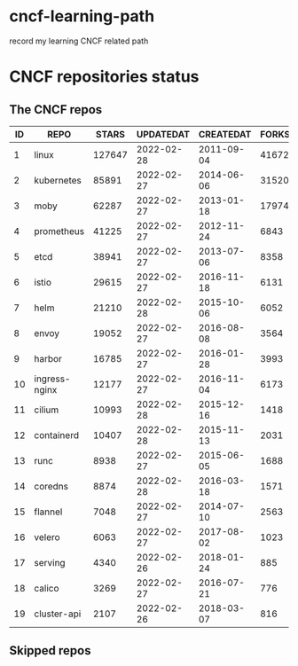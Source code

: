 # cncf-learning-path
record my learning CNCF related path

# CNCF repositories status
<!--START_SECTION:github_repos-->
## The CNCF repos
| ID |     REPO      | STARS  | UPDATEDAT  | CREATEDAT  | FORKSCOUNT |
|----|---------------|--------|------------|------------|------------|
|  1 | linux         | 127647 | 2022-02-28 | 2011-09-04 |      41672 |
|  2 | kubernetes    |  85891 | 2022-02-27 | 2014-06-06 |      31520 |
|  3 | moby          |  62287 | 2022-02-27 | 2013-01-18 |      17974 |
|  4 | prometheus    |  41225 | 2022-02-27 | 2012-11-24 |       6843 |
|  5 | etcd          |  38941 | 2022-02-27 | 2013-07-06 |       8358 |
|  6 | istio         |  29615 | 2022-02-27 | 2016-11-18 |       6131 |
|  7 | helm          |  21210 | 2022-02-28 | 2015-10-06 |       6052 |
|  8 | envoy         |  19052 | 2022-02-27 | 2016-08-08 |       3564 |
|  9 | harbor        |  16785 | 2022-02-27 | 2016-01-28 |       3993 |
| 10 | ingress-nginx |  12177 | 2022-02-27 | 2016-11-04 |       6173 |
| 11 | cilium        |  10993 | 2022-02-28 | 2015-12-16 |       1418 |
| 12 | containerd    |  10407 | 2022-02-28 | 2015-11-13 |       2031 |
| 13 | runc          |   8938 | 2022-02-27 | 2015-06-05 |       1688 |
| 14 | coredns       |   8874 | 2022-02-28 | 2016-03-18 |       1571 |
| 15 | flannel       |   7048 | 2022-02-27 | 2014-07-10 |       2563 |
| 16 | velero        |   6063 | 2022-02-27 | 2017-08-02 |       1023 |
| 17 | serving       |   4340 | 2022-02-26 | 2018-01-24 |        885 |
| 18 | calico        |   3269 | 2022-02-27 | 2016-07-21 |        776 |
| 19 | cluster-api   |   2107 | 2022-02-26 | 2018-03-07 |        816 |



## Skipped repos
<!--END_SECTION:github_repos-->
